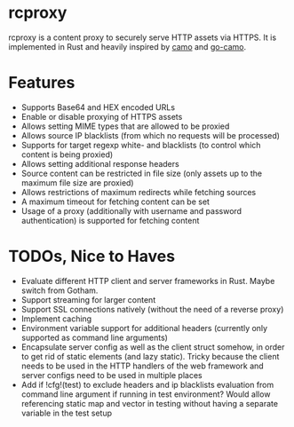 # rcproxy
rcproxy is a content proxy to securely serve HTTP assets via HTTPS. It is implemented in Rust and heavily inspired by [camo](https://github.com/atmos/camo) and [go-camo](https://github.com/cactus/go-camo).

# Features
- Supports Base64 and HEX encoded URLs
- Enable or disable proxying of HTTPS assets
- Allows setting MIME types that are allowed to be proxied
- Allows source IP blacklists (from which no requests will be processed)
- Supports for target regexp white- and blacklists (to control which content is being proxied)
- Allows setting additional response headers
- Source content can be restricted in file size (only assets up to the maximum file size are proxied)
- Allows restrictions of maximum redirects while fetching sources
- A maximum timeout for fetching content can be set
- Usage of a proxy (additionally with username and password authentication) is supported for fetching content

# TODOs, Nice to Haves
- Evaluate different HTTP client and server frameworks in Rust. Maybe switch from Gotham.
- Support streaming for larger content
- Support SSL connections natively (without the need of a reverse proxy)
- Implement caching
- Environment variable support for additional headers (currently only supported as command line arguments)
- Encapsulate server config as well as the client struct somehow, in order to get rid of static elements (and lazy static). Tricky because the client needs to be used in the HTTP handlers of the web framework and server configs need to be used in multiple places
- Add if !cfg!(test) to exclude headers and ip blacklists evaluation from command line argument if running in test environment? Would allow referencing static map and vector in testing without having a separate variable in the test setup
